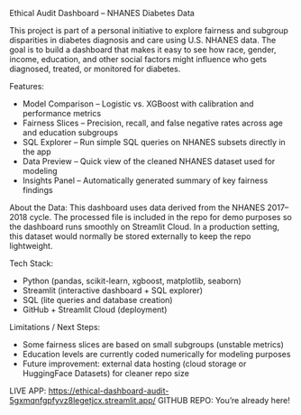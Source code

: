 Ethical Audit Dashboard – NHANES Diabetes Data

This project is part of a personal initiative to explore fairness and subgroup disparities in diabetes diagnosis and care using U.S. NHANES data.
The goal is to build a dashboard that makes it easy to see how race, gender, income, education, and other social factors might influence who gets diagnosed, treated, or monitored for diabetes.

Features:
- Model Comparison – Logistic vs. XGBoost with calibration and performance metrics
- Fairness Slices – Precision, recall, and false negative rates across age and education subgroups
- SQL Explorer – Run simple SQL queries on NHANES subsets directly in the app
- Data Preview – Quick view of the cleaned NHANES dataset used for modeling
- Insights Panel – Automatically generated summary of key fairness findings


About the Data:
This dashboard uses data derived from the NHANES 2017–2018 cycle.
The processed file is included in the repo for demo purposes so the dashboard runs smoothly on Streamlit Cloud.
In a production setting, this dataset would normally be stored externally to keep the repo lightweight.

Tech Stack:
- Python (pandas, scikit-learn, xgboost, matplotlib, seaborn)
- Streamlit (interactive dashboard + SQL explorer)
- SQL (lite queries and database creation)
- GitHub + Streamlit Cloud (deployment)

Limitations / Next Steps:
- Some fairness slices are based on small subgroups (unstable metrics)
- Education levels are currently coded numerically for modeling purposes
- Future improvement: external data hosting (cloud storage or HuggingFace Datasets) for cleaner repo size

LIVE APP: https://ethical-dashboard-audit-5gxmqnfgpfyvz8legetjcx.streamlit.app/
GITHUB REPO: You’re already here!
